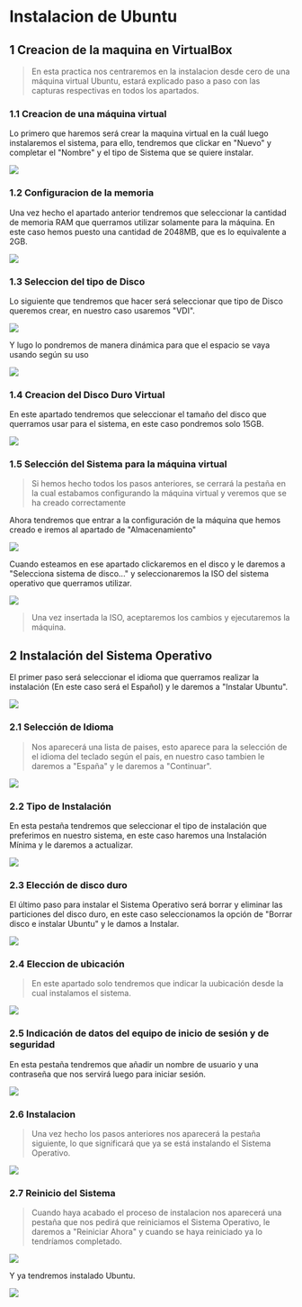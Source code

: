 
# Instalacion de Ubuntu

## 1 Creacion de la maquina en VirtualBox
> En esta practica nos centraremos en la instalacion desde cero de una máquina virtual Ubuntu, estará explicado paso a paso con las capturas respectivas en todos los apartados.

### 1.1 Creacion de una máquina virtual

Lo primero que haremos será crear la maquina virtual en la cuál luego instalaremos el sistema, para ello, tendremos que clickar en "Nuevo" y completar el "Nombre" y el tipo de Sistema que se quiere instalar.

![](img/cap1.png)

### 1.2 Configuracion de la memoria

Una vez hecho el apartado anterior tendremos que seleccionar la cantidad de memoria RAM que querramos utilizar solamente para la máquina. En este caso hemos puesto una cantidad de 2048MB, que es lo equivalente a 2GB.

![](img/cap2.png)

### 1.3 Seleccion del tipo de Disco
Lo siguiente que tendremos que hacer será seleccionar que tipo de Disco queremos crear, en nuestro caso usaremos "VDI".

![](img/cap3.png)

Y lugo lo pondremos de manera dinámica para que el espacio se vaya usando según su uso

![](img/cap4.png)

### 1.4 Creacion del Disco Duro Virtual

En este apartado tendremos que seleccionar el tamaño del disco que querramos usar para el sistema, en este caso pondremos solo 15GB.

![](img/cap5.png)

### 1.5 Selección del Sistema para la máquina virtual
>Si hemos hecho todos los pasos anteriores, se cerrará la pestaña en la cual estabamos configurando la máquina virtual y veremos que se ha creado correctamente

Ahora tendremos que entrar a la configuración de la máquina que hemos creado e iremos al apartado de "Almacenamiento"

![](img/cap6.png)

Cuando esteamos en ese apartado clickaremos en el disco y le daremos a  "Selecciona sistema de disco..." y seleccionaremos la ISO del sistema operativo que querramos utilizar.

![](img/cap7.png)

> Una vez insertada la ISO, aceptaremos los cambios y ejecutaremos la máquina. 

## 2 Instalación del Sistema Operativo
El primer paso será seleccionar el idioma que querramos realizar la instalación (En este caso será el Español) y le daremos a "Instalar Ubuntu".

![](img/cap%208.png)

### 2.1 Selección de Idioma
>Nos aparecerá una lista de paises, esto aparece para la selección de el idioma del teclado según el pais, en nuestro caso tambien le daremos a "España" y le daremos a "Continuar".

![](img/cap9.png)

### 2.2 Tipo de Instalación 
En esta pestaña tendremos que seleccionar el tipo de instalación que preferimos en nuestro sistema, en este caso haremos una Instalación Mínima y le daremos a actualizar.

![](img/cap10.png)

### 2.3 Elección de  disco duro
El último paso para instalar el Sistema Operativo será borrar y eliminar las particiones del disco duro, en este caso seleccionamos la opción de "Borrar disco e instalar Ubuntu" y le damos a Instalar.

![](img/cap11.png)

### 2.4 Eleccion de ubicación
> En este apartado solo tendremos que indicar la uubicación desde la cual instalamos el sistema.

![](img/cap12.png)

### 2.5 Indicación de datos del equipo de inicio de sesión y de seguridad

En esta pestaña tendremos que añadir un nombre de usuario y una contraseña que nos servirá luego para iniciar sesión.

![](img/cap13.png)

### 2.6 Instalacion
>Una vez hecho los pasos anteriores nos aparecerá la pestaña siguiente, lo que significará que ya se está instalando el Sistema Operativo.

![](img/cap14.png)

### 2.7 Reinicio del Sistema
>Cuando haya acabado el proceso de instalacion nos aparecerá una pestaña que nos pedirá que reiniciamos el Sistema Operativo, le daremos a "Reiniciar Ahora" y cuando se haya reiniciado ya lo tendríamos completado.

![](img/cap15.png)

Y ya tendremos instalado Ubuntu.

![](img/cap16.png)

